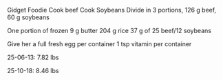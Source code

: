 
Gidget Foodie 
Cook beef
Cook Soybeans
Divide in 3 portions, 126 g beef, 60 g soybeans

One portion of frozen
9 g butter
204 g rice 
37 g of 25 beef/12 soybeans

Give her a full fresh egg per container
1 tsp vitamin per container


25-06-13: 7.82 lbs

25-10-18: 8.46 lbs